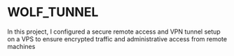 # WOLF_TUNNEL
 In this project, I configured a secure remote access and VPN tunnel setup on a VPS to ensure encrypted traffic and administrative access from remote machines
